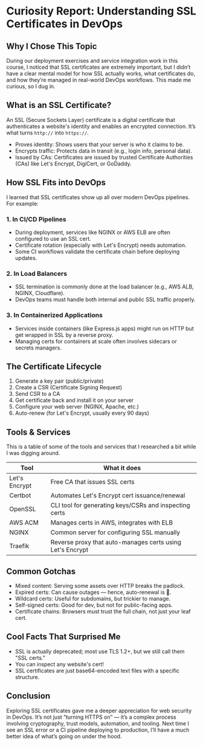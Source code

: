 # Curiosity Report: Understanding SSL Certificates in DevOps

## Why I Chose This Topic

During our deployment exercises and service integration work in this course, I noticed that SSL certificates are extremely important, but I didn’t have a clear mental model for how SSL actually works, what certificates do, and how they’re managed in real-world DevOps workflows. This made me curious, so I dug in.

## What is an SSL Certificate?

An SSL (Secure Sockets Layer) certificate is a digital certificate that authenticates a website's identity and enables an encrypted connection. It’s what turns `http://` into `https://`.
- Proves identity: Shows users that your server is who it claims to be.
- Encrypts traffic: Protects data in transit (e.g., login info, personal data).
- Issued by CAs: Certificates are issued by trusted Certificate Authorities (CAs) like Let's Encrypt, DigiCert, or GoDaddy.

## How SSL Fits into DevOps

I learned that SSL certificates show up all over modern DevOps pipelines. For example:

### 1. In CI/CD Pipelines
- During deployment, services like NGINX or AWS ELB are often configured to use an SSL cert.
- Certificate rotation (especially with Let's Encrypt) needs automation.
- Some CI workflows validate the certificate chain before deploying updates.

### 2. In Load Balancers
- SSL termination is commonly done at the load balancer (e.g., AWS ALB, NGINX, Cloudflare).
- DevOps teams must handle both internal and public SSL traffic properly.

### 3. In Containerized Applications
- Services inside containers (like Express.js apps) might run on HTTP but get wrapped in SSL by a reverse proxy.
- Managing certs for containers at scale often involves sidecars or secrets managers.

## The Certificate Lifecycle 

1. Generate a key pair (public/private)
2. Create a CSR (Certificate Signing Request)
3. Send CSR to a CA
4. Get certificate back and install it on your server
5. Configure your web server (NGINX, Apache, etc.)
6. Auto-renew (for Let's Encrypt, usually every 90 days)

## Tools & Services

This is a table of some of the tools and services that I researched a bit while I was digging around.

| Tool | What it does |
|------|--------------|
| Let's Encrypt | Free CA that issues SSL certs |
| Certbot | Automates Let's Encrypt cert issuance/renewal |
| OpenSSL | CLI tool for generating keys/CSRs and inspecting certs |
| AWS ACM | Manages certs in AWS, integrates with ELB |
| NGINX | Common server for configuring SSL manually |
| Traefik | Reverse proxy that auto-manages certs using Let's Encrypt |

## Common Gotchas

- Mixed content: Serving some assets over HTTP breaks the padlock.
- Expired certs: Can cause outages — hence, auto-renewal is 🔑.
- Wildcard certs: Useful for subdomains, but trickier to manage.
- Self-signed certs: Good for dev, but not for public-facing apps.
- Certificate chains: Browsers must trust the full chain, not just your leaf cert.

## Cool Facts That Surprised Me

- SSL is actually deprecated; most use TLS 1.2+, but we still call them "SSL certs."
- You can inspect any website's cert!
- SSL certificates are just base64-encoded text files with a specific structure.


## Conclusion

Exploring SSL certificates gave me a deeper appreciation for web security in DevOps. It’s not just “turning HTTPS on” — it’s a complex process involving cryptography, trust models, automation, and tooling. Next time I see an SSL error or a CI pipeline deploying to production, I’ll have a much better idea of what’s going on under the hood.
